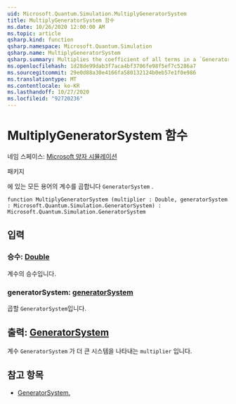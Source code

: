 ```yaml
---
uid: Microsoft.Quantum.Simulation.MultiplyGeneratorSystem
title: MultiplyGeneratorSystem 함수
ms.date: 10/26/2020 12:00:00 AM
ms.topic: article
qsharp.kind: function
qsharp.namespace: Microsoft.Quantum.Simulation
qsharp.name: MultiplyGeneratorSystem
qsharp.summary: Multiplies the coefficient of all terms in a `GeneratorSystem`.
ms.openlocfilehash: 1d28de99dab3f7aca4bf3706fe98f5ef7c5286a7
ms.sourcegitcommit: 29e0d88a30e4166fa580132124b0eb57e1f0e986
ms.translationtype: MT
ms.contentlocale: ko-KR
ms.lasthandoff: 10/27/2020
ms.locfileid: "92720236"
---
```

# <a name="multiplygeneratorsystem-function"></a>MultiplyGeneratorSystem 함수

네임 스페이스: [Microsoft 양자 시뮬레이션](xref:Microsoft.Quantum.Simulation)

패키지 [](https://nuget.org/packages/)


에 있는 모든 용어의 계수를 곱합니다 `GeneratorSystem` .

```qsharp
function MultiplyGeneratorSystem (multiplier : Double, generatorSystem : Microsoft.Quantum.Simulation.GeneratorSystem) : Microsoft.Quantum.Simulation.GeneratorSystem
```


## <a name="input"></a>입력

### <a name="multiplier--double"></a>승수: [Double](xref:microsoft.quantum.lang-ref.double)

계수의 승수입니다.


### <a name="generatorsystem--generatorsystem"></a>generatorSystem: [generatorSystem](xref:Microsoft.Quantum.Simulation.GeneratorSystem)

곱할 `GeneratorSystem`입니다.



## <a name="output--generatorsystem"></a>출력: [GeneratorSystem](xref:Microsoft.Quantum.Simulation.GeneratorSystem)

계수 `GeneratorSystem` 가 더 큰 시스템을 나타내는 `multiplier` 입니다.

## <a name="see-also"></a>참고 항목

- [GeneratorSystem.](xref:Microsoft.Quantum.Simulation.GeneratorSystem)